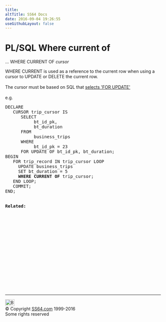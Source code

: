 ```yaml
---
title:
altTitle: SS64 Docs
date: 2016-09-04 19:26:55
useGithubLayout: false
---
```

<!-- #BeginLibraryItem "/Library/head_orapl.lbi" --><!-- #EndLibraryItem --><h1>PL/SQL Where current of</h1> 
<p><span class="code">... WHERE CURRENT OF</span> <i>cursor</i></p>
<p>WHERE CURRENT is used as a reference to the current row when 
using a cursor to UPDATE or DELETE the current row.<br>
<br>
The cursor must be based on SQL that <a href="select.html">selects 'FOR UPDATE'</a><br>
<br>
e.g.<br>
</p>
<pre>DECLARE
   CURSOR trip_cursor IS
      SELECT
           bt_id_pk,
           bt_duration
      FROM
           business_trips
      WHERE
           bt_id_pk = 23
      FOR UPDATE OF bt_id_pk, bt_duration;
BEGIN
   FOR trip_record IN trip_cursor LOOP
     UPDATE business_trips
     SET bt_duration = 5
     <b>WHERE CURRENT OF</b> trip_cursor;
   END LOOP;
   COMMIT;
END;
<span class="body"><b><br>
Related:</b></span> </pre><!-- #BeginLibraryItem "/Library/foot_ora.lbi" --><p><script async="" src="//pagead2.googlesyndication.com/pagead/js/adsbygoogle.js"></script>
<!-- oracle-footer -->
<ins class="adsbygoogle" style="display:inline-block;width:300px;height:250px" data-ad-client="ca-pub-6140977852749469" data-ad-slot="4275490898"></ins>
<script>
(adsbygoogle = window.adsbygoogle || []).push({});
</script></p>
<hr>
<div id="bl" class="footer"><a href="#"><img src="../images/top.png" width="30" height="22" alt="Back to the Top"></a></div>
<div id="br" class="footer, tagline">© Copyright <a href="http://ss64.com/">SS64.com</a> 1999-2016<br>
Some rights reserved</div><!-- #EndLibraryItem -->

